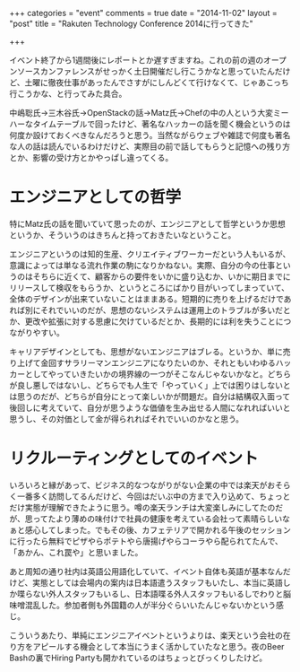 +++
categories = "event"
comments = true
date = "2014-11-02"
layout = "post"
title = "Rakuten Technology Conference 2014に行ってきた"

+++

イベント終了から1週間後にレポートとか遅すぎますね。これの前の週のオープンソースカンファレンスがせっかく土日開催だし行こうかなと思っていたんだけど、土曜に徹夜仕事があったんでさすがにしんどくて行けなくて、じゃあこっち行こうかな、と行ってみた具合。

中嶋聡氏→三木谷氏→OpenStackの話→Matz氏→Chefの中の人という大変ミーハーなタイムテーブルで回ったけど、著名なハッカーの話を聞く機会というのは何度か設けておくべきなんだろうと思う。当然ながらウェブや雑誌で何度も著名な人の話は読んでいるわけだけど、実際目の前で話してもらうと記憶への残り方とか、影響の受け方とかやっぱし違ってくる。

# エンジニアとしての哲学

特にMatz氏の話を聞いていて思ったのが、エンジニアとして哲学というか思想というか、そういうのはきちんと持っておきたいなということ。

エンジニアというのは知的生産、クリエイティブワーカーだという人もいるが、意識によっては単なる流れ作業の駒になりかねない。実際、自分の今の仕事というのはそちらに近くて、顧客からの要件をいかに盛り込むか、いかに期日までにリリースして検収をもらうか、というところにばかり目がいってしまっていて、全体のデザインが出来ていないことはままある。短期的に売りを上げるだけであれば別にそれでいいのだが、思想のないシステムは運用上のトラブルが多いだとか、更改や拡張に対する思慮に欠けているだとか、長期的には利を失うことにつながりやすい。

キャリアデザインとしても、思想がないエンジニアはブレる。というか、単に売り上げて金回すサラリーマンエンジニアになりたいのか、それともいわゆるハッカーとしてやっていきたいかの境界線の一つがそこなんじゃないかなと。どちらが良し悪しではないし、どちらでも人生で「やっていく」上では困りはしないとは思うのだが、どちらが自分にとって楽しいかが問題だ。自分は結構収入面って後回しに考えていて、自分が思うような価値を生み出せる人間になれればいいと思うし、その対価として金が得られればそれでいいのかなと思う。

# リクルーティングとしてのイベント

いろいろと縁があって、ビジネス的なつながりがない企業の中では楽天がおそらく一番多く訪問してるんだけど、今回はだいぶ中の方まで入り込めて、ちょっとだけ実態が理解できたように思う。噂の楽天ランチは大変楽しみにしてたのだが、思ってたより薄めの味付けで社員の健康を考えている会社って素晴らしいなぁと感心してしまった。でもその後、カフェテリアで開かれる午後のセッションに行ったら無料でピザやらポテトやら唐揚げやらコーラやら配られてたんで、「あかん、これ罠や」と思いました。

あと周知の通り社内は英語公用語化していて、イベント自体も英語が基本なんだけど、実態としては会場内の案内は日本語遣うスタッフもいたし、本当に英語しか喋らない外人スタッフもいるし、日本語喋る外人スタッフもいるしでわりと脳味噌混乱した。参加者側も外国籍の人が半分ぐらいいたんじゃないかという感じ。

こういうあたり、単純にエンジニアイベントというよりは、楽天という会社の在り方をアピールする機会として本当にうまく活かしていたなと思う。夜のBeer Bashの裏でHiring Partyも開かれているのはちょっとびっくりしたけど。


